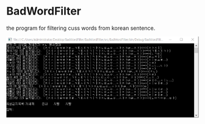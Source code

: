 BadWordFilter
=============
the program for filtering cuss words from korean sentence.

![Alt text](screenshot.png)
